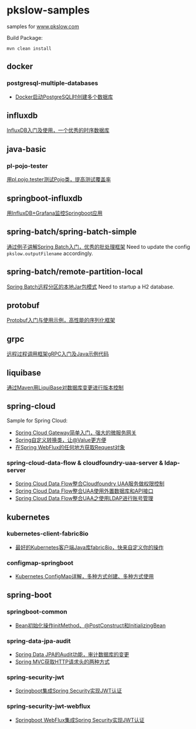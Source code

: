# pkslow-samples
samples for www.pkslow.com

Build Package:
```shell script
mvn clean install
```

## docker
### postgresql-multiple-databases
- [Docker启动PostgreSQL时创建多个数据库](https://www.pkslow.com/archives/docker-postgresql-multiple-databases)

## influxdb
[InfluxDB入门及使用，一个优秀的时序数据库](https://www.pkslow.com/archives/influxdb-introduction)

## java-basic
### pl-pojo-tester
[用pl.pojo.tester测试Pojo类，提高测试覆盖率](https://www.pkslow.com/archives/pl-pojo-tester)

## springboot-influxdb
[用InfluxDB+Grafana监控Springboot应用](https://www.pkslow.com/archives/springboot-monitored-by-influxdb-grafana)

## spring-batch/spring-batch-simple
[通过例子讲解Spring Batch入门，优秀的批处理框架](https://www.pkslow.com/archives/spring-batch-introduction)
Need to update the config `pkslow.outputFilename` accordingly.

## spring-batch/remote-partition-local
[Spring Batch远程分区的本地Jar包模式](https://www.pkslow.com/archives/spring-batch-remote-partition-local-jar)
Need to startup a H2 database.

## protobuf
[Protobuf入门与使用示例，高性能的序列化框架](https://www.pkslow.com/archives/protobuf-introduction)


## grpc
[远程过程调用框架gRPC入门及Java示例代码](https://www.pkslow.com/archives/grpc-introduction)

## liquibase
[通过Maven用LiquiBase对数据库变更进行版本控制](https://www.pkslow.com/archives/liquibase)

## spring-cloud
Sample for Spring Cloud:
- [Spring Cloud Gateway简单入门，强大的微服务网关](https://www.pkslow.com/archives/spring-cloud-gateway-introduction)
- [Spring自定义转换类，让@Value更方便](https://www.pkslow.com/archives/spring-custom-convert)
- [在Spring WebFlux的任何地方获取Request对象](https://www.pkslow.com/archives/spring-webflux-get-request)


### spring-cloud-data-flow & cloudfoundry-uaa-server & ldap-server

- [Spring Cloud Data Flow整合Cloudfoundry UAA服务做权限控制](https://www.pkslow.com/archives/spring-cloud-dataflow-uaa)
- [Spring Cloud Data Flow整合UAA使用外置数据库和API接口](https://www.pkslow.com/archives/spring-cloud-dataflow-uaa-api)
- [Spring Cloud Data Flow整合UAA之使用LDAP进行账号管理](https://www.pkslow.com/archives/spring-cloud-dataflow-uaa-ldap)


## kubernetes
### kubernetes-client-fabric8io
- [最好的Kubernetes客户端Java库fabric8io，快来自定义你的操作](https://www.pkslow.com/archives/kubernetes-client-fabric8io)

### configmap-springboot
- [Kubernetes ConfigMap详解，多种方式创建、多种方式使用](https://www.pkslow.com/archives/kubernetes-configmap)

## spring-boot
### springboot-common
- [Bean初始化操作initMethod、@PostConstruct和InitializingBean](https://www.pkslow.com/archives/bean-initializing)

### spring-data-jpa-audit
- [Spring Data JPA的Audit功能，审计数据库的变更](https://www.pkslow.com/archives/spring-data-jpa-audit)
- [Spring MVC获取HTTP请求头的两种方式](https://www.pkslow.com/archives/spring-mvc-get-headers)

### spring-security-jwt
- [Springboot集成Spring Security实现JWT认证](https://www.pkslow.com/archives/springboot-spring-security-jwt-web)

### spring-security-jwt-webflux
- [Springboot WebFlux集成Spring Security实现JWT认证](https://www.pkslow.com/archives/springboot-spring-security-jwt-webflux)